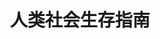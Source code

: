 ---
title: 人类社会生存指南
color: secondary
description: ASDer社交、职场规划、应对挑战与障碍的秘密hhhh，其他NA人士和NT也可以适用哦
external_url: https://mp.weixin.qq.com/mp/appmsgalbum?action=getalbum&__biz=MzIyMzgyMjY5NQ==&scene=1&album_id=1534892050054168579&count=3&uin=&key=&devicetype=Windows+10+x64&version=63030522&lang=zh_CN&ascene=1&fontgear=2
---